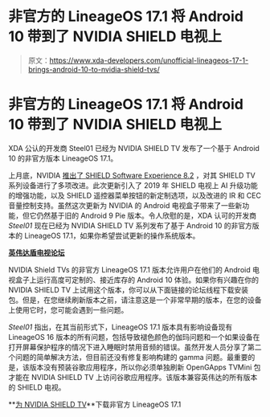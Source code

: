 # 非官方的 LineageOS 17.1 将 Android 10 带到了 NVIDIA SHIELD 电视上

> 原文：<https://www.xda-developers.com/unofficial-lineageos-17-1-brings-android-10-to-nvidia-shield-tvs/>

# 非官方的 LineageOS 17.1 将 Android 10 带到了 NVIDIA SHIELD 电视上

XDA 公认的开发商 Steel01 已经为 NVIDIA SHIELD TV 发布了一个基于 Android 10 的非官方版本 LineageOS 17.1。

上月底，NVIDIA [推出了 SHIELD Software Experience 8.2](https://www.xda-developers.com/nvidia-shield-experience-8-2-shield-tv-ai-upscaler/) ，对其 SHIELD TV 系列设备进行了多项改进。此次更新引入了 2019 年 SHIELD 电视上 AI 升级功能的增强功能，以及 SHIELD 遥控器菜单按钮的新定制选项，以及改进的 IR 和 CEC 音量控制支持。虽然这次更新为 NVIDIA 的 Android 电视盒子带来了一些新功能，但它仍然基于旧的 Android 9 Pie 版本。令人欣慰的是，XDA 认可的开发商 *Steel01* 现在已经为 NVIDIA SHIELD TV 系列发布了基于 Android 10 的非官方版本的 LineageOS 17.1，如果你希望尝试更新的操作系统版本。

**[英伟达盾电视论坛](https://forum.xda-developers.com/shield-tv)**

NVIDIA Shield TVs 的非官方 LineageOS 17.1 版本允许用户在他们的 Android 电视盒子上运行高度可定制的、接近库存的 Android 10 体验。如果你有兴趣在你的 NVIDIA SHIELD TV 上试用这个版本，你可以从下面链接的论坛线程下载安装包。但是，在您继续刷新版本之前，请注意这是一个非常早期的版本，在您的设备上使用它时，您可能会遇到一些问题。

*Steel01* 指出，在其当前形式下，LineageOS 17.1 版本具有影响设备现有 LineageOS 16 版本的所有问题，包括导致褪色颜色的伽玛问题和一个如果设备在打开屏幕保护程序的情况下进入睡眠时禁用音频的错误。虽然开发人员分享了第二个问题的简单解决方法，但目前还没有修复影响构建的 gamma 问题。最重要的是，该版本没有预装谷歌应用程序，所以你必须单独刷新 OpenGApps TVMini 包才能在 NVIDIA SHIELD TV 上访问谷歌应用程序。该版本兼容英伟达的所有版本的 SHIELD 电视。

**[为 NVIDIA SHIELD TV](https://forum.xda-developers.com/showpost.php?p=83587703&postcount=458)**下载非官方 LineageOS 17.1